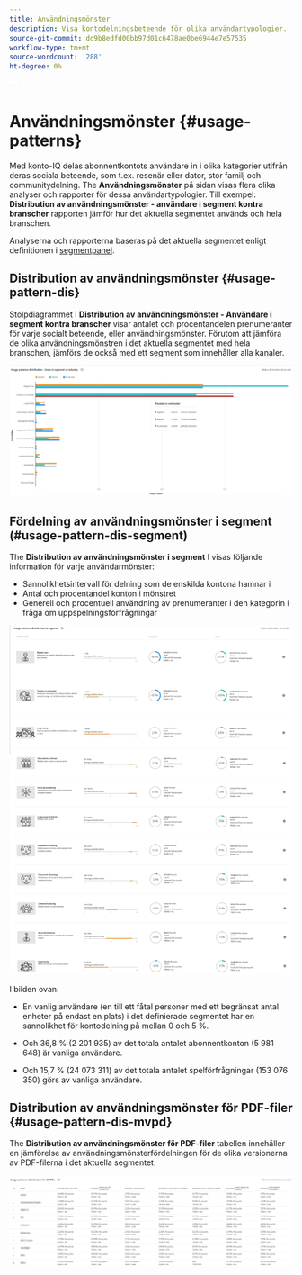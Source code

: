 ```yaml
---
title: Användningsmönster
description: Visa kontodelningsbeteende för olika användartypologier.
source-git-commit: dd9b8edfd00bb97d01c6478ae0be6944e7e57535
workflow-type: tm+mt
source-wordcount: '288'
ht-degree: 0%

---
```



# Användningsmönster {#usage-patterns}

Med konto-IQ delas abonnentkontots användare in i olika kategorier utifrån deras sociala beteende, som t.ex. resenär eller dator, stor familj och communitydelning. The **Användningsmönster** på sidan visas flera olika analyser och rapporter för dessa användartypologier. Till exempel: **Distribution av användningsmönster - användare i segment kontra branscher** rapporten jämför hur det aktuella segmentet används och hela branschen.

Analyserna och rapporterna baseras på det aktuella segmentet enligt definitionen i [segmentpanel](/help/AccountIQ/segments-timeframe.md).

## Distribution av användningsmönster {#usage-pattern-dis}

Stolpdiagrammet i **Distribution av användningsmönster - Användare i segment kontra branscher** visar antalet och procentandelen prenumeranter för varje socialt beteende, eller användningsmönster. Förutom att jämföra de olika användningsmönstren i det aktuella segmentet med hela branschen, jämförs de också med ett segment som innehåller alla kanaler.

![](assets/segment-users-industry.png)

## Fördelning av användningsmönster i segment (#usage-pattern-dis-segment)

The **Distribution av användningsmönster i segment** I visas följande information för varje användarmönster:

* Sannolikhetsintervall för delning som de enskilda kontona hamnar i
* Antal och procentandel konton i mönstret
* Generell och procentuell användning av prenumeranter i den kategorin i fråga om uppspelningsförfrågningar

![](assets/usage-pattern-segmentwise.png)

I bilden ovan:

* En vanlig användare (en till ett fåtal personer med ett begränsat antal enheter på endast en plats) i det definierade segmentet har en sannolikhet för kontodelning på mellan 0 och 5 %.

* Och 36,8 % (2 201 935) av det totala antalet abonnentkonton (5 981 648) är vanliga användare.

* Och 15,7 % (24 073 311) av det totala antalet spelförfrågningar (153 076 350) görs av vanliga användare.

## Distribution av användningsmönster för PDF-filer {#usage-pattern-dis-mvpd}

The **Distribution av användningsmönster för PDF-filer** tabellen innehåller en jämförelse av användningsmönsterfördelningen för de olika versionerna av PDF-filerna i det aktuella segmentet.

![](assets/usage-patterns-mvpdwise.png)